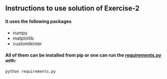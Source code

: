 ## Instructions to use solution of Exercise-2
#### It uses the following packages
- numpy
- matplotlib
- customtkinter
#### All of them can be installed from pip or one can run the [requirements.py](exercise2/requirements.py) with:
```
python requirements.py
```
